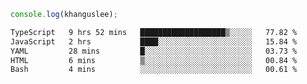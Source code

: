 ```js
console.log(khanguslee);
```

<!--START_SECTION:waka-->

```txt
TypeScript   9 hrs 52 mins   ███████████████████▒░░░░░   77.82 %
JavaScript   2 hrs           ████░░░░░░░░░░░░░░░░░░░░░   15.84 %
YAML         28 mins         █░░░░░░░░░░░░░░░░░░░░░░░░   03.73 %
HTML         6 mins          ▒░░░░░░░░░░░░░░░░░░░░░░░░   00.84 %
Bash         4 mins          ░░░░░░░░░░░░░░░░░░░░░░░░░   00.61 %
```

<!--END_SECTION:waka-->

<!--
**khanguslee/khanguslee** is a ✨ _special_ ✨ repository because its `README.md` (this file) appears on your GitHub profile.

Here are some ideas to get you started:

- 🔭 I’m currently working on ...
- 🌱 I’m currently learning ...
- 👯 I’m looking to collaborate on ...
- 🤔 I’m looking for help with ...
- 💬 Ask me about ...
- 📫 How to reach me: ...
- 😄 Pronouns: ...
- ⚡ Fun fact: ...
-->
